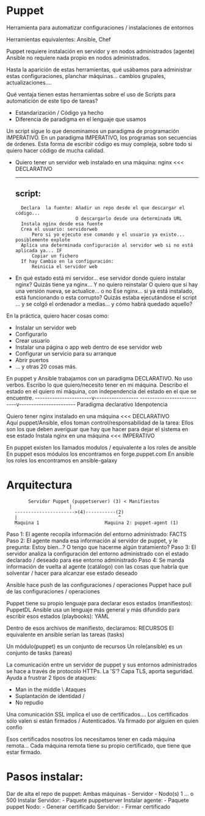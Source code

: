# Puppet 

Herramienta para automatizar configuraciones / instalaciones de entornos

Herramientas equivalentes: Ansible, Chef

Puppet requiere instalación en servidor y en nodos administrados (agente)
Ansible no requiere nada propio en nodos administrados.

Hasta la aparición de estas herramientas, qué usábamos para administrar estas configuraciones, 
planchar máquinas... cambios grupales, actualizaciones....

Qué ventaja tienen estas herramientas sobre el uso de Scripts para automatición de este tipo de tareas?

- Estandarización / Código ya hecho
- Diferencia de paradigma en el lenguaje que usamos

Un script sigue lo que denominamos un paradigma de programación IMPERATIVO.
En un paradigma IMPERATIVO, los programas son secuencias de órdenes.
Esta forma de escribir código es muy compleja, sobre todo si quiero hacer código de mucha calidad.

- Quiero tener un servidor web instalado en una máquina: nginx <<< DECLARATIVO

    ------------------------------------------------------------------
    script:
    ------------------------------------------------------------------
        Declara  la fuente: Añadir un repo desde el que descargar el código...
                            O descargarlo desde una determinada URL
        Instala nginx desde esa fuente
        Crea el usuario: servidorweb
            Pero si yo ejecuto ese comando y el usuario ya existe... posiblemente explote
        Aplica una determinada configuración al servidor web si no está aplicada ya... IF
            Copiar un fichero
        If hay Cambio en la configuración:
            Reinicia el servidor web

- En qué estado está mi servidor... ese servidor donde quiero instalar nginx?
  Quizás tiene ya nginx... Y no quiero reinstalar
                           O quiero que si hay una versión nueva, se actualice... o no
  Ese nginx... si ya está instalado, está funcionando o esta corrupto?
  Quizás estaba ejecutándose el script ... y se colgó el ordenador a medias... y cómo habrá quedado aquello?

En la práctica, quiero hacer cosas como:
- Instalar un servidor web
- Configurarlo
- Crear usuario
- Instalar una página o app web dentro de ese servidor web
- Configurar un servicio para su arranque 
- Abrir puertos
- ... y otras 20 cosas más.

En puppet y Ansible trabajamos con un paradigma DECLARATIVO.
No uso verbos. Escribo lo que quiero/necesito tener en mi máquina.
Describo el estado en el quiero mi máquina, con independencia del estado en el que se encuentre.
-----------------------v------------------  ---------------------------v-----------------------
              Paradigma declarativo                               Idenpotencia
              
              
Quiero tener nginx instalado en una máquina <<< DECLARATIVO        
    Aquí puppet/Ansible, ellos toman control/responsabilidad de la tarea:
        Ellos son los que deben averiguar que hay que hacer para dejar el sistema en ese estado
Instala nginx en una máquina <<< IMPERATIVO


En puppet existen los llamados modulos / equivalente a los roles de ansible
En puppet esos módulos los encontramos en forge.puppet.com
En ansible los roles los encontramos en ansible-galaxy

# Arquitectura

            Servidor Puppet (puppetserver) (3) < Manifiestos
                           |
       ---------------------->(4)-----------(2)
       |                                     ^
       Maquina 1                        Maquina 2: puppet-agent (1)

Paso 1: El agente recopila información del entorno administrado: FACTS
Paso 2: El agente manda esa información al servidor de puppet, y le pregunta:
        Estoy bien...?
        O tengo que hacerme algún tratamiento?
Paso 3: El servidor analiza la configuración del entorno administrado 
        con el estado declarado / deseado para ese entorno administrado
Paso 4: Se manda información de vuelta al agente (catálogo) con las cosas que 
        habría que solventar / hacer para alcanzar ese estado deseado

Ansible hace push de las configuraciones / operaciones
Puppet hace pull de las configuraciones / operaciones

Puppet tiene su propio lenguaje para declarar esos estados (manifiestos): PuppetDL
Ansible usa un lenguaje más general y más difundido para escribir esos estados (playbooks): YAML

Dentro de esos archivos de manifiesto, declaramos: RECURSOS
    El equivalente en ansible serían las tareas (tasks)

Un módulo(puppet) es un conjunto de recursos
Un role(ansible) es un conjunto de tasks (tareas)

La comunicación entre un servidor de puppet y sus entornos administrados se hace a través de 
protocolo HTTPs. La 'S'? Capa TLS, aporta seguridad. Ayuda a frustrar 2 tipos de ataques:

- Man in the middle             \  Ataques
- Suplantación de identidad     /
- No repudio

Una comunicación SSL implica el uso de certificados....
Los certificados sólo valen si están firmados / Autenticados.
Va firmado por alguien en quien confio

Esos certificados nosotros los necesitamos tener en cada máquina remota...
Cada máquina remota tiene su propio certificado, que tiene que estar firmado.


# Pasos instalar:

Dar de alta el repo de puppet: Ambas máquinas 
    - Servidor
    - Nodo(s) 1 ... o 500
Instalar Servidor:
    - Paquete puppetserver
Instalar agente:
    - Paquete puppet
Nodo:
    - Generar certificado
Servidor:
    - Firmar certificado

